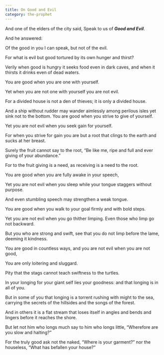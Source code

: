 ```yaml
---
title: On Good and Evil
category: the-prophet
---
```

And one of the elders of the city said, Speak to us of **_Good and Evil_**.

And he answered:

Of the good in you I can speak, but not of the evil.

For what is evil but good tortured by its own hunger and thirst?

Verily when good is hungry it seeks food even in dark caves, and when it thirsts it drinks even of dead waters.

You are good when you are one with yourself.

Yet when you are not one with yourself you are not evil.

For a divided house is not a den of thieves; it is only a divided house.

And a ship without rudder may wander aimlessly among perilous isles yet sink not to the bottom. You are good when you strive to give of yourself.

Yet you are not evil when you seek gain for yourself.

For when you strive for gain you are but a root that clings to the earth and sucks at her breast.

Surely the fruit cannot say to the root, “Be like me, ripe and full and ever giving of your abundance.”

For to the fruit giving is a need, as receiving is a need to the root.

You are good when you are fully awake in your speech,

Yet you are not evil when you sleep while your tongue staggers without purpose.

And even stumbling speech may strengthen a weak tongue.

You are good when you walk to your goal firmly and with bold steps.

Yet you are not evil when you go thither limping. Even those who limp go not backward.

But you who are strong and swift, see that you do not limp before the lame, deeming it kindness.

You are good in countless ways, and you are not evil when you are not good,

You are only loitering and sluggard.

Pity that the stags cannot teach swiftness to the turtles.

In your longing for your giant self lies your goodness: and that longing is in all of you.

But in some of you that longing is a torrent rushing with might to the sea, carrying the secrets of the hillsides and the songs of the forest.

And in others it is a flat stream that loses itself in angles and bends and lingers before it reaches the shore.

But let not him who longs much say to him who longs little, “Wherefore are you slow and halting?”

For the truly good ask not the naked, “Where is your garment?” nor the houseless, “What has befallen your house?”
